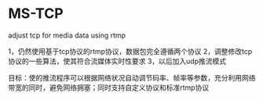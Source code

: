 # MS-TCP
adjust tcp for media data using rtmp

1，仍然使用基于tcp协议的rtmp协议，数据包完全遵循两个协议
2，调整修改tcp协议的一些算法，使其符合流媒体实时性要求
3，以后加入udp推流模式

目标：使的推流程序可以根据网络状况自动调节码率、帧率等参数，充分利用网络带宽的同时，避免网络拥塞；同时支持自定义协议和标准rtmp协议
